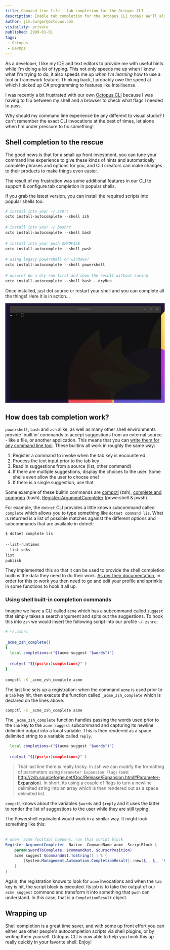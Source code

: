 ```yaml
---
title: Command line life - tab completion for the Octopus CLI
description: Enable tab completion for the Octopus CLI today! We'll also dive into how shell completion works in some popular shell environments.
author: jim.burger@octopus.com
visibility: private
published: 2999-01-01
tags:
 - Octopus
 - DevOps
---
```


As a developer, I like my IDE and text editors to provide me with useful hints while I'm doing a lot of typing. This not only speeds me up when I know what I'm trying to do, it also speeds me up _when I'm learning_ how to use a tool or framework feature. Thinking back, I probably owe the speed at which I picked up C# programming to features like Intellisense.

I was recently a bit frustrated with our own [Octopus CLI](https://octopus.com/downloads/octopuscli) because I was having to flip between my shell and a browser to check what flags I needed to pass.

Why should my command line experience be any different to visual studio? I can't remember the exact CLI invocations at the best of times, let alone when I'm under pressure to fix something!

## Shell completion to the rescue

The good news is that for a small up front investment, you can tune your command line experience to give these kinds of hints and automatically complete phrases and options for you, and CLI creators can make changes to their products to make things even easier.

The result of my frustration was some additional features in our CLI to support & configure tab completion in popular shells.

If you grab the latest version, you can install the required scripts into popular shells too.

```powershell
# install into your ~/.zshrc
octo install-autocomplete --shell zsh

# install into your ~/.bashrc
octo install-autocomplete --shell bash

# install into your pwsh $PROFILE
octo install-autocomplete --shell pwsh

# using legacy powershell on windows?
octo install-autocomplete --shell powershell

# unsure? do a dry run first and show the result without saving
octo install-autocomplete --shell bash --dryRun
```

Once installed, just dot source or restart your shell and you can complete all the things! Here it is in action...

![animation of octo CLI using zsh tab completion](octo-complete.gif)

## How does tab completion work?
`powershell`, `bash` and `zsh` alike, as well as many other shell environments provide 'built in' commands to accept suggestions from an external source - like a file, or another application. This means that you can [write them for any command line tool](https://www.cyberciti.biz/faq/add-bash-auto-completion-in-ubuntu-linux). These builtins all work in roughly the same way:

1. Register a command to invoke when the tab key is encountered
2. Process the text input prior to the tab key
3. Read in suggestions from a source (list, other command)
4. If there are multiple suggestions, display the choices to the user. Some shells even allow the user to choose one!
5. If there is a single suggestion, use that

Some example of these builtin commands are [compctl](https://linux.die.net/man/1/zshcompctl) (zsh), [complete and compgen](https://www.gnu.org/software/bash/manual/html_node/Programmable-Completion-Builtins.html) (bash), [Register-ArgumentCompleter](https://docs.microsoft.com/en-us/powershell/module/microsoft.powershell.core/register-argumentcompleter?view=powershell-7) (powershell & pwsh).

For example, the `dotnet` CLI provides a little known subcommand called `complete` which allows you to type something like `dotnet command lis`. What is returned is a list of possible matches against the different options and subcommands that are available in dotnet: 

```bash
$ dotnet complete lis

--list-runtimes
--list-sdks
list
publish
```

They implemented this so that it can be used to provide the shell completion builtins the data they need to do their work. [As per their documentation](https://github.com/dotnet/cli/blob/master/Documentation/general/tab-completion.md?WT.mc_id=-blog-scottha#how-to-enable-it), in order for this to work you then need to go and edit your profile and sprinkle in some functions to hook it all up.

### Using shell built-in completion commands

Imagine we have a CLI called `acme` which has a subcommand called `suggest` that simply takes a search argument and spits out the suggestions. To hook this into `zsh` we would insert the following script into our profile `~/.zshrc`:

```bash
# ~/.zshrc

_acme_zsh_complete() 
{
  local completions=("$(acme suggest "$words")")

  reply=( "${(ps:\n:)completions}" )
}

compctl -K _acme_zsh_complete acme
```

The last line sets up a registration: when the command `acme` is used prior to a `tab` key hit, then execute the function called `_acme_zsh_complete` which is declared on the lines above.

```bash
compctl -K _acme_zsh_complete acme
```

The `_acme_zsh_complete` function handles passing the words used prior to the `tab` key to the `acme suggest` subcommand and capturing its newline delimited output into a local variable. This is then rendered as a space delimited string to a variable called `reply`. 

```bash
  local completions=("$(acme suggest "$words")")

  reply=( "${(ps:\n:)completions}" )
```

> That last line there is really tricky. In zsh we can modify the formatting of parameters using `Parameter Expansion Flags` (see: http://zsh.sourceforge.net/Doc/Release/Expansion.html#Parameter-Expansion). In short, its using a couple of flags to turn a newline delimited string into an array which is then rendered out as a space delimited list.

`compctl` knows about the variables `$words` and `$reply` and it uses the latter to render the list of suggestions to the user while they are still typing.

The Powershell equivalent would work in a similar way. It might look something like this:

```powershell

# when `acme foo[tab] happens: run this script block
Register-ArgumentCompleter -Native -CommandName acme -ScriptBlock {
    param($wordToComplete, $commandAst, $cursorPosition)
    acme suggest $commandAst.ToString() | % {
        [System.Management.Automation.CompletionResult]::new($_, $_, 'ParameterName', $_)
    }
}
```

Again, the registration knows to look for `acme` invocations and when the `tab` key is hit, the script block is executed. Its job is to take the output of our `acme suggest` command and transform it into something that `pwsh` can understand. In this case, that is a `CompletionResult` object.

## Wrapping up

Shell completion is a great time saver, and with some up front effort you can either use other people's autocompletion scripts via shell plugins, or by writing them yourself. Octopus CLI is now able to help you hook this up really quickly in your favorite shell. Enjoy!


